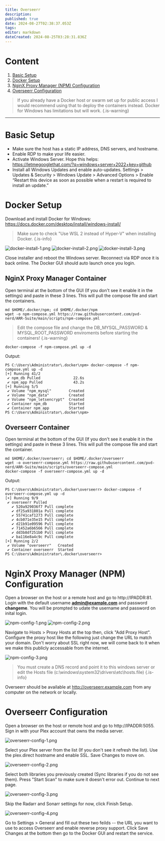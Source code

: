 ```yaml
---
title: Overseerr
description: 
published: true
date: 2024-08-27T02:38:37.053Z
tags: 
editor: markdown
dateCreated: 2024-08-25T03:28:31.836Z
---
```


# Content
1. [Basic Setup](https://arr.passthebits.com/en/overseerr#basic-setup)
2. [Docker Setup](https://arr.passthebits.com/en/overseerr#docker-setup)
3. [NginX Proxy Manager (NPM) Configuration](https://arr.passthebits.com/en/overseerr#nginx-proxy-manager-npm-configuration)
4. [Overseerr Configuration](https://arr.passthebits.com/en/overseerr#overseerr-configuration)

> If you already have a Docker host or swarm set up for public access I would recommend using that to deploy the containers instead. Docker for Windows has limitations but will work. 
{.is-warning}

---

# Basic Setup
- Make sure the host has a static IP address, DNS servers, and hostname.
- Enable RDP to make your life easier.
- Activate Windows Server. Hope this helps: https://letmegooglethat.com/?q=windows+server+2022+key+github
- Install all Windows Updates and enable auto-updates. Settings > Updates & Security > Windows Update > Advanced Options > Enable “Restart this device as soon as possible when a restart is required to install an update.”


# Docker Setup
Download and install Docker for Windows: https://docs.docker.com/desktop/install/windows-install/

>Make sure to check "Use WSL 2 instead of Hyper-V" when installing Docker.
{.is-info}

![docker-install-1.png](/assets/overseerr/docker-install-1.png) ![docker-install-2.png](/assets/overseerr/docker-install-2.png) ![docker-install-3.png](/assets/overseerr/docker-install-3.png)

Close installer and reboot the Windows server. Reconnect via RDP once it is back online. The Docker GUI should auto launch once you login. 


## NginX Proxy Manager Container
Open terminal at the bottom of the GUI (If you don't see it enable it in the settings) and paste in these 3 lines. This will pull the compose file and start the containers.

```
md $HOME/.docker/npm; cd $HOME/.docker/npm
wget -o npm-compose.yml https://raw.githubusercontent.com/pvd-nerd/ARR-Suite/main/scripts/npm-compose.yml
```

> Edit the compose file and change the DB_MYSQL_PASSWORD & MYSQL_ROOT_PASSWORD enviroments before starting the containers!
{.is-warning}

```
docker-compose -f npm-compose.yml up -d
```
Output:
```
PS C:\Users\Administrator\.docker\npm> docker-compose -f npm-compose.yml up -d
[+] Running 41/2
 ✔ npm_db Pulled               22.6s 
 ✔ npm_app Pulled              43.2s 
[+] Running 5/5
 ✔ Volume "npm_mysql"        Created      
 ✔ Volume "npm_data"         Created   
 ✔ Volume "npm_letsencrypt"  Created 
 ✔ Container npm_db          Started
 ✔ Container npm_app         Started 
PS C:\Users\Administrator\.docker\npm>
```

## Overseerr Container 
Open terminal at the bottom of the GUI (If you don't see it enable it in the settings) and paste in these 3 lines. This will pull the compose file and start the container.

```
md $HOME/.docker/overseerr; cd $HOME/.docker/overseerr
wget -o overseerr-compose.yml https://raw.githubusercontent.com/pvd-nerd/ARR-Suite/main/scripts/overseerr-compose.yml
docker-compose -f overseerr-compose.yml up -d
```
Output:
```
PS C:\Users\Administrator\.docker\overseerr> docker-compose -f overseerr-compose.yml up -d
[+] Running 9/9
 ✔ overseerr Pulled
   ✔ 520a929036f7 Pull complete 
   ✔ df25a931801a Pull complete 
   ✔ 55741caf1273 Pull complete 
   ✔ 4cb071e35e15 Pull complete
   ✔ d21b91e09596 Pull complete
   ✔ 71452a6b6566 Pull complete
   ✔ dd3b8df251b0 Pull complete
   ✔ ba116e8a4c9c Pull complete
[+] Running 2/2
 ✔ Volume "overseerr"   Created
 ✔ Container overseerr  Started
PS C:\Users\Administrator\.docker\overseerr>
```


# NginX Proxy Manager (NPM) Configuration
Open a browser on the host or a remote host and go to http://IPADDR:81. Login with the default username **admin@example.com** and password **changeme**. You will be prompted to udate the username and password on inital login.

![npm-config-1.png](/assets/overseerr/npm-config-1.png) ![npm-config-2.png](/assets/overseerr/npm-config-2.png)

Navigate to Hosts > Proxy Hosts at the top then, click "Add Proxy Host". Configure the proxy host like the following just change the URL to match your domain. Don't worry about SSL right now, we will come back to it when we make this publicly accessable from the internet. 

![npm-config-3.png](/assets/overseerr/npm-config-3.png)

> You must create a DNS record and point it to this windows server or edit the Hosts file (c:\windows\system32\drivers\etc\hosts.file)
{.is-info}

Overseerr should be available at http://overseerr.example.com from any computer on the network or locally.


# Overseerr Configuration
Open a browser on the host or remote host and go to http://IPADDR:5055. Sign in with your Plex account that owns the media server. 

![overseerr-config-1.png](/assets/overseerr/overseerr-config-1.png)

Select your Plex server from the list (If you don't see it refresh the list). Use the plex.direct hostname and enable SSL. Save Changes to move on.

![overseerr-config-2.png](/assets/overseerr/overseerr-config-2.png)

Select both libraries you previously created (Sync libraries if you do not see them). Press "Start Scan" to make sure it doesn't error out. Continue to next page.

![overseerr-config-3.png](/assets/overseerr/overseerr-config-3.png)

Skip the Radarr and Sonarr settings for now, click Finish Setup.

![overseerr-config-4.png](/assets/overseerr/overseerr-config-4.png)

Go to Settings > General and fill out these two feilds -- the URL you want to use to access Overseerr and enable reverse proxy support. Click Save Changes at the bottom then go to the Docker GUI and restart the service. 